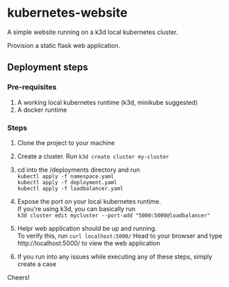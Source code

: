 # kubernetes-website
A simple website running on a k3d local kubernetes cluster.

Provision a static flask web application.


## Deployment steps
### Pre-requisites
1. A working local kubernetes runtime (k3d, minikube suggested)
2. A docker runtime

### Steps
1. Clone the project to your machine

2. Create a cluster. Run ```k3d create cluster my-cluster```

3. cd into the /deployments directory and run  
```kubectl apply -f namespace.yaml```  
```kubectl apply -f deployment.yaml```  
```kubectl apply -f loadbalancer.yaml```

4. Expose the port on your local kubernetes runtime.   
    If you're using k3d, you can basically run  
    ```k3d cluster edit mycluster --port-add "5000:5000@loadbalancer"```

5. Helpr web application should be up and running.  
    To verify this, run ```curl localhost:5000/```
    Head to your browser and type http://localhost:5000/ to view the web application

6. If you run into any issues while executing any of these steps, simply create a case

Cheers!
